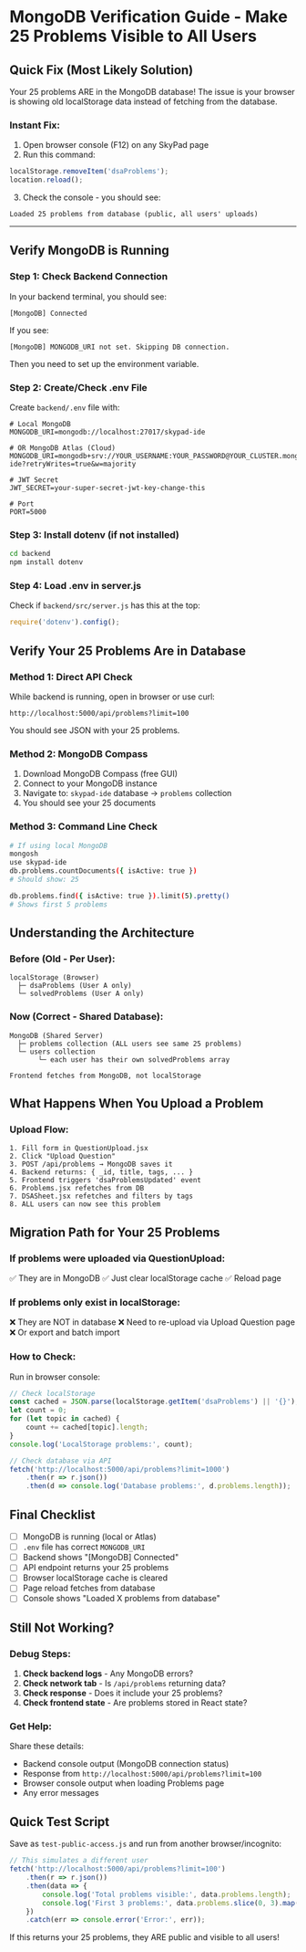 # MongoDB Verification Guide - Make 25 Problems Visible to All Users

## Quick Fix (Most Likely Solution)

Your 25 problems ARE in the MongoDB database! The issue is your browser is showing old localStorage data instead of fetching from the database.

### **Instant Fix:**

1. Open browser console (F12) on any SkyPad page
2. Run this command:
```javascript
localStorage.removeItem('dsaProblems');
location.reload();
```

3. Check the console - you should see:
```
Loaded 25 problems from database (public, all users' uploads)
```

---

## Verify MongoDB is Running

### Step 1: Check Backend Connection

In your backend terminal, you should see:
```
[MongoDB] Connected
```

If you see:
```
[MongoDB] MONGODB_URI not set. Skipping DB connection.
```

Then you need to set up the environment variable.

### Step 2: Create/Check .env File

Create `backend/.env` file with:

```env
# Local MongoDB
MONGODB_URI=mongodb://localhost:27017/skypad-ide

# OR MongoDB Atlas (Cloud)
MONGODB_URI=mongodb+srv://YOUR_USERNAME:YOUR_PASSWORD@YOUR_CLUSTER.mongodb.net/skypad-ide?retryWrites=true&w=majority

# JWT Secret
JWT_SECRET=your-super-secret-jwt-key-change-this

# Port
PORT=5000
```

### Step 3: Install dotenv (if not installed)

```bash
cd backend
npm install dotenv
```

### Step 4: Load .env in server.js

Check if `backend/src/server.js` has this at the top:

```javascript
require('dotenv').config();
```

## Verify Your 25 Problems Are in Database

### Method 1: Direct API Check

While backend is running, open in browser or use curl:

```
http://localhost:5000/api/problems?limit=100
```

You should see JSON with your 25 problems.

### Method 2: MongoDB Compass

1. Download MongoDB Compass (free GUI)
2. Connect to your MongoDB instance
3. Navigate to: `skypad-ide` database → `problems` collection
4. You should see your 25 documents

### Method 3: Command Line Check

```bash
# If using local MongoDB
mongosh
use skypad-ide
db.problems.countDocuments({ isActive: true })
# Should show: 25

db.problems.find({ isActive: true }).limit(5).pretty()
# Shows first 5 problems
```

## Understanding the Architecture

### Before (Old - Per User):
```
localStorage (Browser)
  ├─ dsaProblems (User A only)
  └─ solvedProblems (User A only)
```

### Now (Correct - Shared Database):
```
MongoDB (Shared Server)
  ├─ problems collection (ALL users see same 25 problems)
  └─ users collection
       └─ each user has their own solvedProblems array

Frontend fetches from MongoDB, not localStorage
```

## What Happens When You Upload a Problem

### Upload Flow:
```
1. Fill form in QuestionUpload.jsx
2. Click "Upload Question"
3. POST /api/problems → MongoDB saves it
4. Backend returns: { _id, title, tags, ... }
5. Frontend triggers 'dsaProblemsUpdated' event
6. Problems.jsx refetches from DB
7. DSASheet.jsx refetches and filters by tags
8. ALL users can now see this problem
```

## Migration Path for Your 25 Problems

### If problems were uploaded via QuestionUpload:
✅ They are in MongoDB
✅ Just clear localStorage cache
✅ Reload page

### If problems only exist in localStorage:
❌ They are NOT in database
❌ Need to re-upload via Upload Question page
❌ Or export and batch import

### How to Check:

Run in browser console:
```javascript
// Check localStorage
const cached = JSON.parse(localStorage.getItem('dsaProblems') || '{}');
let count = 0;
for (let topic in cached) {
    count += cached[topic].length;
}
console.log('LocalStorage problems:', count);

// Check database via API
fetch('http://localhost:5000/api/problems?limit=1000')
    .then(r => r.json())
    .then(d => console.log('Database problems:', d.problems.length));
```

## Final Checklist

- [ ] MongoDB is running (local or Atlas)
- [ ] `.env` file has correct `MONGODB_URI`
- [ ] Backend shows "[MongoDB] Connected"
- [ ] API endpoint returns your 25 problems
- [ ] Browser localStorage cache is cleared
- [ ] Page reload fetches from database
- [ ] Console shows "Loaded X problems from database"

## Still Not Working?

### Debug Steps:

1. **Check backend logs** - Any MongoDB errors?
2. **Check network tab** - Is `/api/problems` returning data?
3. **Check response** - Does it include your 25 problems?
4. **Check frontend state** - Are problems stored in React state?

### Get Help:

Share these details:
- Backend console output (MongoDB connection status)
- Response from `http://localhost:5000/api/problems?limit=100`
- Browser console output when loading Problems page
- Any error messages

## Quick Test Script

Save as `test-public-access.js` and run from another browser/incognito:

```javascript
// This simulates a different user
fetch('http://localhost:5000/api/problems?limit=100')
    .then(r => r.json())
    .then(data => {
        console.log('Total problems visible:', data.problems.length);
        console.log('First 3 problems:', data.problems.slice(0, 3).map(p => p.title));
    })
    .catch(err => console.error('Error:', err));
```

If this returns your 25 problems, they ARE public and visible to all users!

